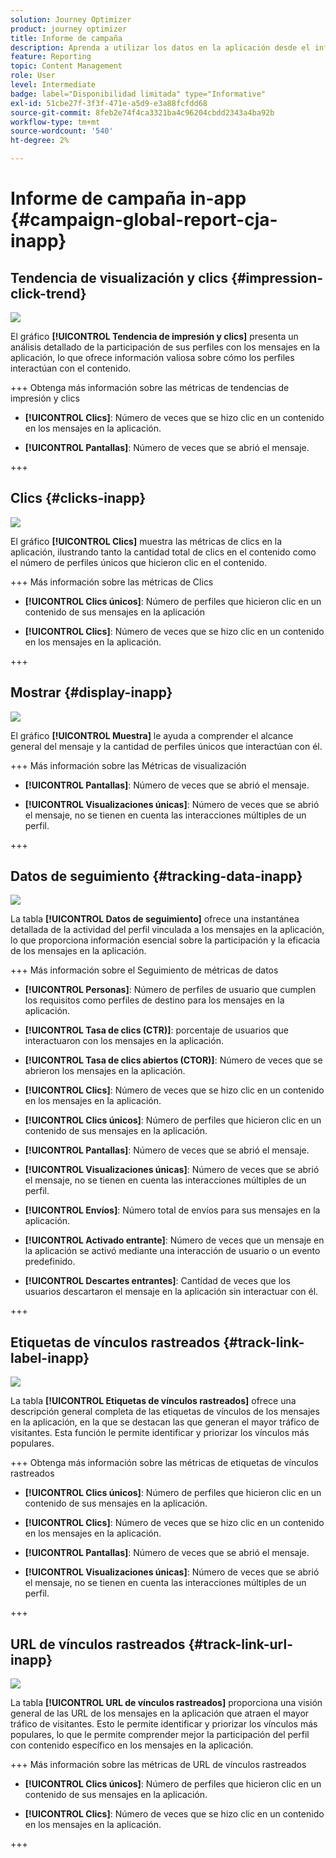 ```yaml
---
solution: Journey Optimizer
product: journey optimizer
title: Informe de campaña
description: Aprenda a utilizar los datos en la aplicación desde el informe de Campaign
feature: Reporting
topic: Content Management
role: User
level: Intermediate
badge: label="Disponibilidad limitada" type="Informative"
exl-id: 51cbe27f-3f3f-471e-a5d9-e3a88fcfdd68
source-git-commit: 8feb2e74f4ca3321ba4c96204cbdd2343a4ba92b
workflow-type: tm+mt
source-wordcount: '540'
ht-degree: 2%

---
```


# Informe de campaña in-app {#campaign-global-report-cja-inapp}

## Tendencia de visualización y clics {#impression-click-trend}

![](assets/cja-inapp-impressions-click.png)

El gráfico **[!UICONTROL Tendencia de impresión y clics]** presenta un análisis detallado de la participación de sus perfiles con los mensajes en la aplicación, lo que ofrece información valiosa sobre cómo los perfiles interactúan con el contenido.

+++ Obtenga más información sobre las métricas de tendencias de impresión y clics

* **[!UICONTROL Clics]**: Número de veces que se hizo clic en un contenido en los mensajes en la aplicación.

* **[!UICONTROL Pantallas]**: Número de veces que se abrió el mensaje.

+++

## Clics {#clicks-inapp}

![](assets/cja-campaign-inapp-clicks.png)

El gráfico **[!UICONTROL Clics]** muestra las métricas de clics en la aplicación, ilustrando tanto la cantidad total de clics en el contenido como el número de perfiles únicos que hicieron clic en el contenido.

+++ Más información sobre las métricas de Clics

* **[!UICONTROL Clics únicos]**: Número de perfiles que hicieron clic en un contenido de sus mensajes en la aplicación

* **[!UICONTROL Clics]**: Número de veces que se hizo clic en un contenido en los mensajes en la aplicación.

+++

## Mostrar {#display-inapp}

![](assets/cja-campaign-inapp-displays.png)

El gráfico **[!UICONTROL Muestra]** le ayuda a comprender el alcance general del mensaje y la cantidad de perfiles únicos que interactúan con él.

+++ Más información sobre las Métricas de visualización

* **[!UICONTROL Pantallas]**: Número de veces que se abrió el mensaje.

* **[!UICONTROL Visualizaciones únicas]**: Número de veces que se abrió el mensaje, no se tienen en cuenta las interacciones múltiples de un perfil.

+++

## Datos de seguimiento {#tracking-data-inapp}

![](assets/cja-campaign-inapp-tracking-data.png)

La tabla **[!UICONTROL Datos de seguimiento]** ofrece una instantánea detallada de la actividad del perfil vinculada a los mensajes en la aplicación, lo que proporciona información esencial sobre la participación y la eficacia de los mensajes en la aplicación.

+++ Más información sobre el Seguimiento de métricas de datos

* **[!UICONTROL Personas]**: Número de perfiles de usuario que cumplen los requisitos como perfiles de destino para los mensajes en la aplicación.

* **[!UICONTROL Tasa de clics (CTR)]**: porcentaje de usuarios que interactuaron con los mensajes en la aplicación.

* **[!UICONTROL Tasa de clics abiertos (CTOR)]**: Número de veces que se abrieron los mensajes en la aplicación.

* **[!UICONTROL Clics]**: Número de veces que se hizo clic en un contenido en los mensajes en la aplicación.

* **[!UICONTROL Clics únicos]**: Número de perfiles que hicieron clic en un contenido de sus mensajes en la aplicación.

* **[!UICONTROL Pantallas]**: Número de veces que se abrió el mensaje.

* **[!UICONTROL Visualizaciones únicas]**: Número de veces que se abrió el mensaje, no se tienen en cuenta las interacciones múltiples de un perfil.

* **[!UICONTROL Envíos]**: Número total de envíos para sus mensajes en la aplicación.

* **[!UICONTROL Activado entrante]**: Número de veces que un mensaje en la aplicación se activó mediante una interacción de usuario o un evento predefinido.

* **[!UICONTROL Descartes entrantes]**: Cantidad de veces que los usuarios descartaron el mensaje en la aplicación sin interactuar con él.


+++

## Etiquetas de vínculos rastreados {#track-link-label-inapp}

![](assets/cja-inapp-tracked-link-labels.png)

La tabla **[!UICONTROL Etiquetas de vínculos rastreados]** ofrece una descripción general completa de las etiquetas de vínculos de los mensajes en la aplicación, en la que se destacan las que generan el mayor tráfico de visitantes. Esta función le permite identificar y priorizar los vínculos más populares.

+++ Obtenga más información sobre las métricas de etiquetas de vínculos rastreados

* **[!UICONTROL Clics únicos]**: Número de perfiles que hicieron clic en un contenido de sus mensajes en la aplicación.

* **[!UICONTROL Clics]**: Número de veces que se hizo clic en un contenido en los mensajes en la aplicación.

* **[!UICONTROL Pantallas]**: Número de veces que se abrió el mensaje.

* **[!UICONTROL Visualizaciones únicas]**: Número de veces que se abrió el mensaje, no se tienen en cuenta las interacciones múltiples de un perfil.

+++

## URL de vínculos rastreados {#track-link-url-inapp}

![](assets/cja-inapp-tracked-link-urls.png)

La tabla **[!UICONTROL URL de vínculos rastreados]** proporciona una visión general de las URL de los mensajes en la aplicación que atraen el mayor tráfico de visitantes. Esto le permite identificar y priorizar los vínculos más populares, lo que le permite comprender mejor la participación del perfil con contenido específico en los mensajes en la aplicación.

+++ Más información sobre las métricas de URL de vínculos rastreados

* **[!UICONTROL Clics únicos]**: Número de perfiles que hicieron clic en un contenido de sus mensajes en la aplicación.

* **[!UICONTROL Clics]**: Número de veces que se hizo clic en un contenido en los mensajes en la aplicación.

+++
